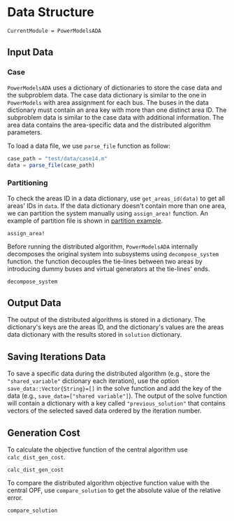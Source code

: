 # Data Structure

```@meta
CurrentModule = PowerModelsADA
```

## Input Data

### Case

`PowerModelsADA` uses a dictionary of dictionaries to store the case data and the subproblem data. The case data dictionary is similar to the one in `PowerModels` with area assignment for each bus. The buses in the data dictionary must contain an area key with more than one distinct area ID. The subproblem data is similar to the case data with additional information. The area data contains the area-specific data and the distributed algorithm parameters.

To load a data file, we use `parse_file` function as follow:

```julia
case_path = "test/data/case14.m"
data = parse_file(case_path)
```

### Partitioning

To check the areas ID in a data dictionary, use `get_areas_id(data)` to get all areas' IDs in `data`. If the data dictionary doesn't contain more than one area, we can partition the system manually using `assign_area!` function. An example of partition file is shown in [partition example](https://github.com/mkhraijah/PowerModelsADA.jl/blob/main/test/data/case14_2areas.csv).

```@docs
assign_area!
```

Before running the distributed algorithm, `PowerModelsADA` internally decomposes the original system into subsystems using `decompose_system` function. the function decouples the tie-lines between two areas by introducing dummy buses and virtual generators at the tie-lines' ends.

```@docs
decompose_system
```

## Output Data

The output of the distributed algorithms is stored in a dictionary. The dictionary's keys are the areas ID, and the dictionary's values are the areas data dictionary with the results stored in `solution` dictionary.

## Saving Iterations Data

To save a specific data during the distributed algorithm (e.g., store the `"shared_variable"` dictionary each iteration), use the option `save_data::Vector{String}=[]` in the solve function and add the key of the data (e.g., `save_data=["shared variable"]`). The output of the solve function will contain a dictionary with a key called `"previous_solution"` that contains vectors of the selected saved data ordered by the iteration number.

## Generation Cost

To calculate the objective function of the central algorithm use `calc_dist_gen_cost`.

```@docs
calc_dist_gen_cost
```

To compare the distributed algorithm objective function value with the central OPF, use `compare_solution` to get the absolute value of the relative error.

```@docs
compare_solution
```
